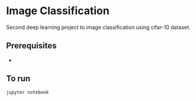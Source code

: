 # Image Classification
Second deep learning project to image classification using cifar-10 dataset.

## Prerequisites
  * 

## To run

```bash
jupyter notebook
```

